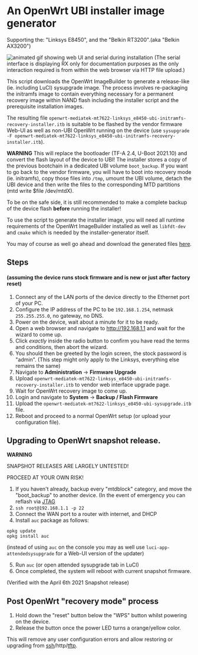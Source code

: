 # An OpenWrt UBI installer image generator
Supporting the: "Linksys E8450", and the "Belkin RT3200".(aka "Belkin AX3200")

![animated gif showing web UI and serial during installation](https://user-images.githubusercontent.com/9948313/108781223-78915500-7561-11eb-851a-3c4c744ad6c2.gif)
(The serial interface is displaying RX only for documentation purposes as the only interaction required is from within the web browser via HTTP file upload.)

This script downloads the OpenWrt ImageBuilder to generate a release-like (ie. including LuCI) sysupgrade image. 
The process involves re-packaging the initramfs image to contain everything necessary for a permanent recovery image within NAND flash including the installer script and the prerequisite installation images.

The resulting file `openwrt-mediatek-mt7622-linksys_e8450-ubi-initramfs-recovery-installer.itb` is suitable to be flashed by the vendor firmware Web-UI as well as non-UBI OpenWrt running on the device (use `sysupgrade -F openwrt-mediatek-mt7622-linksys_e8450-ubi-initramfs-recovery-installer.itb`).

**WARNING** This will replace the bootloader (TF-A 2.4, U-Boot 2021.10) and convert the flash layout of the device to UBI! The installer stores a copy of the previous bootchain in a dedicated UBI volume `boot_backup`. If you want to go back to the vendor firmware, you will have to boot into recovery mode (ie. initramfs),
copy those files into `/tmp`, umount the UBI volume, detach the UBI device and then write the files to the corresponding MTD partitions (mtd write $file /dev/mtdX).

To be on the safe side, it is still recommended to make a complete backup of the device flash __**before**__ running the installer!

To use the script to generate the installer image, you will need all runtime requirements of the OpenWrt ImageBuilder installed as well as `libfdt-dev` and `cmake` which is needed by the installer-generator itself.

You may of course as well go ahead and download the generated files [here](https://github.com/dangowrt/linksys-e8450-openwrt-installer/releases).

## Steps
#### (assuming the device runs stock firmware and is new or just after factory reset)

1. Connect any of the LAN ports of the device directly to the Ethernet port of your PC.
2. Configure the IP address of the PC to be `192.168.1.254`, netmask `255.255.255.0`, no gateway, no DNS.
3. Power on the device, wait about a minute for it to be ready.
4. Open a web browser and navigate to http://192.168.1.1 and wait for the wizard to come up.
5. Click *exactly* inside the radio button to confirm you have read the terms and conditions, then abort the wizard.
6. You should then be greeted by the login screen, the stock password is "admin". (This step might only apply to the Linksys, everything else remains the same) 
7. Navigate to __Administration__ -> __Firmware Upgrade__
8. Upload `openwrt-mediatek-mt7622-linksys_e8450-ubi-initramfs-recovery-installer.itb` to vendor web interface upgrade page.
9. Wait for OpenWrt recovery image to come up.
10. Login and navigate to __System__ -> __Backup / Flash Firmware__
11. Upload the `openwrt-mediatek-mt7622-linksys_e8450-ubi-sysupgrade.itb` file.
12. Reboot and proceed to a normal OpenWrt setup (or upload your configuration file).

## Upgrading to OpenWrt snapshot release.

**WARNING**

SNAPSHOT RELEASES ARE LARGELY UNTESTED!

PROCEED AT YOUR OWN RISK!

1. If you haven't already, backup every "mtdblock" category, and move the "boot_backup" to another device. (In the event of emergency you can reflash via [JTAG](https://openwrt.org/toh/linksys/e8450#jtag)
2. `ssh root@192.168.1.1 -p 22`
3. Connect the WAN port to a router with internet, and DHCP
4. Install `auc` package as follows:
```
opkg update
opkg install auc
```
(instead of using `auc` on the console you may as well use `luci-app-attendedsysupgrade` for a Web-UI version of the updater)

5. Run `auc` (or open attended sysupgrade tab in LuCI)
6. Once completed, the system will reboot with current snapshot firmware.

(Verified with the April 6th 2021 Snapshot release)

## Post OpenWrt "recovery mode" process
1. Hold down the "reset" button below the "WPS" button whilst powering on the device.
2. Release the button once the power LED turns a orange/yellow color.

This will remove any user configuration errors and allow restoring or upgrading from [ssh](https://openwrt.org/docs/guide-user/installation/sysupgrade.cli)/http/[tftp](https://openwrt.org/docs/guide-user/installation/generic.flashing.tftp).
